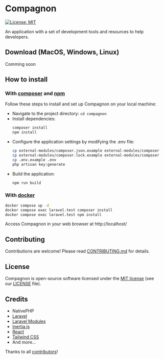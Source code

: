 # Compagnon

[![License: MIT](https://img.shields.io/badge/License-MIT-blue.svg)](https://opensource.org/licenses/MIT)

An application with a set of development tools and resources to help developers.

## Download (MacOS, Windows, Linux)

Comming soon

## How to install

### With [composer](https://getcomposer.org/) and [npm](https://www.npmjs.com/)
Follow these steps to install and set up Compagnon on your local machine:

- Navigate to the project directory: `cd compagnon`
- Install dependencies: 
    ```sh
    composer install
    npm install
  ```
- Configure the application settings by modifying the .env file:
  ```sh
  cp external-modules/composer.json.example external-modules/composer.json
  cp external-modules/composer.lock.example external-modules/composer.lock
  cp .env.example .env
  php artisan key:generate
  ```
- Build the application: 
    ```sh
    npm run build    
    ```

### With [docker](https://www.docker.com/)

```sh
docker compose up -d 
docker compose exec laravel.test composer install
docker compose exec laravel.test npm install
```

Access Compagnon in your web browser at http://localhost/

## Contributing

Contributions are welcome! Please read [CONTRIBUTING.md](CONTRIBUTING.md) for details.

## License

Compagnon is open-source software licensed under the [MIT license](https://opensource.org/licenses/MIT) (see our [LICENSE](LICENSE) file).

## Credits

- NativePHP
- [Laravel](https://laravel.com/)
- [Laravel Modules](https://docs.laravelmodules.com/)
- [Inertia.js](https://inertiajs.com/)
- [React](https://react.dev/)
- [Tailwind CSS](https://tailwindcss.com/)
- And more...

Thanks to all [contributors](https://github.com/DevCompanion/compagnon/graphs/contributors)!
